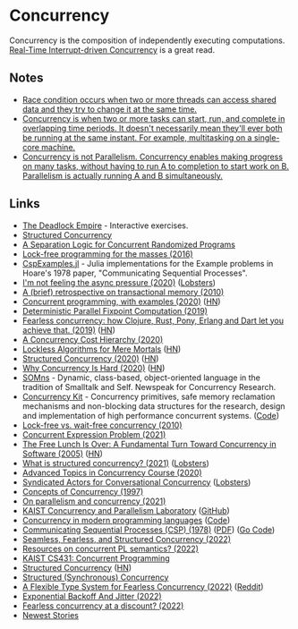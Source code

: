 # Concurrency

Concurrency is the composition of independently executing computations. [Real-Time Interrupt-driven Concurrency](https://rtic.rs/1/book/en/) is a great read.

## Notes

- [Race condition occurs when two or more threads can access shared data and they try to change it at the same time.](https://stackoverflow.com/questions/34510/what-is-a-race-condition/34550#34550)
- [Concurrency is when two or more tasks can start, run, and complete in overlapping time periods. It doesn't necessarily mean they'll ever both be running at the same instant. For example, multitasking on a single-core machine.](https://stackoverflow.com/questions/1050222/what-is-the-difference-between-concurrency-and-parallelism)
- [Concurrency is not Parallelism. Concurrency enables making progress on many tasks, without having to run A to completion to start work on B. Parallelism is actually running A and B simultaneously.](https://twitter.com/ktosopl/status/1400443844743684099)

## Links

- [The Deadlock Empire](https://deadlockempire.github.io/) - Interactive exercises.
- [Structured Concurrency](http://250bpm.com/blog:137)
- [A Separation Logic for Concurrent Randomized Programs](http://www.cs.cmu.edu/~rwh/papers/prob-conc/paper.pdf)
- [Lock-free programming for the masses (2016)](http://kcsrk.info/ocaml/multicore/2016/06/11/lock-free/)
- [CspExamples.jl](https://github.com/NHDaly/CspExamples.jl) - Julia implementations for the Example problems in Hoare's 1978 paper, "Communicating Sequential Processes".
- [I'm not feeling the async pressure (2020)](https://lucumr.pocoo.org/2020/1/1/async-pressure/) ([Lobsters](https://lobste.rs/s/xylmdn/i_m_not_feeling_async_pressure))
- [A (brief) retrospective on transactional memory (2010)](http://joeduffyblog.com/2010/01/03/a-brief-retrospective-on-transactional-memory/)
- [Concurrent programming, with examples (2020)](https://begriffs.com/posts/2020-03-23-concurrent-programming.html?hn=1) ([HN](https://news.ycombinator.com/item?id=22672128))
- [Deterministic Parallel Fixpoint Computation (2019)](https://arxiv.org/pdf/1909.05951.pdf)
- [Fearless concurrency: how Clojure, Rust, Pony, Erlang and Dart let you achieve that. (2019)](https://sites.google.com/a/athaydes.com/renato-athaydes/posts/fearlessconcurrencyhowclojurerustponyerlanganddartletyouachievethat) ([HN](https://news.ycombinator.com/item?id=19241427))
- [A Concurrency Cost Hierarchy (2020)](https://travisdowns.github.io/blog/2020/07/06/concurrency-costs.html)
- [Lockless Algorithms for Mere Mortals](https://lwn.net/SubscriberLink/827180/a1c1305686bfea67/) ([HN](https://news.ycombinator.com/item?id=23983508))
- [Structured Concurrency (2020)](https://ericniebler.com/2020/11/08/structured-concurrency/) ([HN](https://news.ycombinator.com/item?id=25032133))
- [Why Concurrency Is Hard (2020)](https://medium.com/oreillymedia/why-concurrency-is-hard-f93104cad54b) ([HN](https://news.ycombinator.com/item?id=25024901))
- [SOMns](https://github.com/smarr/SOMns) - Dynamic, class-based, object-oriented language in the tradition of Smalltalk and Self. Newspeak for Concurrency Research.
- [Concurrency Kit](http://concurrencykit.org/) - Concurrency primitives, safe memory reclamation mechanisms and non-blocking data structures for the research, design and implementation of high performance concurrent systems. ([Code](https://github.com/concurrencykit/ck))
- [Lock-free vs. wait-free concurrency (2010)](https://rethinkdb.com/blog/lock-free-vs-wait-free-concurrency)
- [Concurrent Expression Problem (2021)](https://matklad.github.io/2021/04/26/concurrent-expression-problem.html)
- [The Free Lunch Is Over: A Fundamental Turn Toward Concurrency in Software (2005)](http://www.gotw.ca/publications/concurrency-ddj.htm) ([HN](https://news.ycombinator.com/item?id=27649343))
- [What is structured concurrency? (2021)](https://oleb.net/2021/structured-concurrency/) ([Lobsters](https://lobste.rs/s/hsivmm/what_is_structured_concurrency))
- [Advanced Topics in Concurrency Course (2020)](https://github.com/anthezium/CS510-Advanced-Topics-in-Concurrency)
- [Syndicated Actors for Conversational Concurrency](https://syndicate-lang.org/) ([Lobsters](https://lobste.rs/s/bghtup/syndicated_actors_for_conversational))
- [Concepts of Concurrency (1997)](http://www.cs.nott.ac.uk/~pszgmh/con.pdf)
- [On parallelism and concurrency (2021)](https://inside.java/2021/11/30/on-parallelism-and-concurrency/)
- [KAIST Concurrency and Parallelism Laboratory](https://cp.kaist.ac.kr/) ([GitHub](https://github.com/kaist-cp))
- [Concurrency in modern programming languages](https://deepu.tech/concurrency-in-modern-languages/) ([Code](https://github.com/deepu105/concurrency-benchmarks))
- [Communicating Sequential Processes (CSP) (1978)](http://usingcsp.com/) ([PDF](https://www.cs.cmu.edu/~crary/819-f09/Hoare78.pdf)) ([Go Code](https://github.com/thomas11/csp))
- [Seamless, Fearless, and Structured Concurrency (2022)](https://verdagon.dev/blog/seamless-fearless-structured-concurrency)
- [Resources on concurrent PL semantics? (2022)](https://www.reddit.com/r/ProgrammingLanguages/comments/swxb61/resources_on_concurrent_pl_semantics/)
- [KAIST CS431: Concurrent Programming](https://github.com/kaist-cp/cs431)
- [Structured Concurrency](https://250bpm.com/blog:71/) ([HN](https://news.ycombinator.com/item?id=30720980))
- [Structured (Synchronous) Concurrency](https://fsantanna.github.io/structured-concurrency.html)
- [A Flexible Type System for Fearless Concurrency (2022)](https://www.cs.cornell.edu/andru/papers/gallifrey-types/) ([Reddit](https://www.reddit.com/r/ProgrammingLanguages/comments/tyiztq/a_flexible_type_system_for_fearless_concurrency/))
- [Exponential Backoff And Jitter (2022)](https://aws.amazon.com/blogs/architecture/exponential-backoff-and-jitter/)
- [Fearless concurrency at a discount? (2022)](https://newsletter.papersyoumightlove.pl/archive/fearless-concurrency-at-a-discount/)
- [Newest Stories](https://danluu.com/concurrency-bugs/)